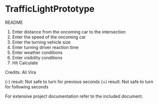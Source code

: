 TrafficLightPrototype
=====================

README
1. Enter distance from the oncoming car to the intersection
2. Enter the speed of the oncoming car
3. Enter the turning vehicle size
4. Enter turning driver reaction time
5. Enter weather conditions
6. Enter visibility conditions
7. Hit Calculate

Credits:
Ali Vira

(-) result: Not safe to turn for previous <X> seconds
(+) result: Not safe to turn for following <X> seconds

For extensive project documentation refer to the included document.
